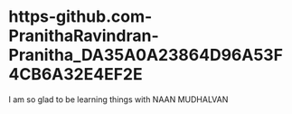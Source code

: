 # https-github.com-PranithaRavindran-Pranitha_DA35A0A23864D96A53F4CB6A32E4EF2E
I am so glad to be learning things with NAAN MUDHALVAN
